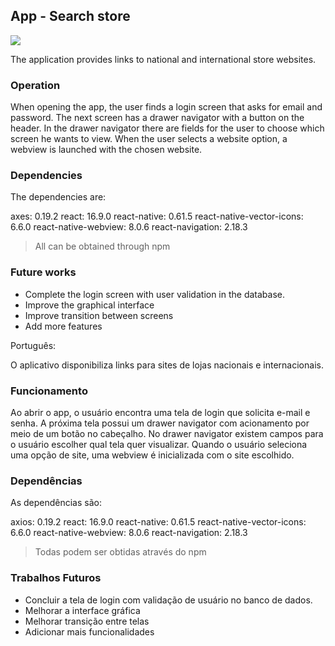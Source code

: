 ## App - Search store

![](mediaReadmeGit/gifApp.gif)

The application provides links to national and international store websites.

### Operation

When opening the app, the user finds a login screen that asks for email and password. The next screen has a drawer navigator with a button on the header. In the drawer navigator there are fields for the user to choose which screen he wants to view. When the user selects a website option, a webview is launched with the chosen website.

### Dependencies

The dependencies are:

axes: 0.19.2
react: 16.9.0
react-native: 0.61.5
react-native-vector-icons: 6.6.0
react-native-webview: 8.0.6
react-navigation: 2.18.3

> All can be obtained through npm

### Future works

- Complete the login screen with user validation in the database.
- Improve the graphical interface
- Improve transition between screens
- Add more features

Português:

O aplicativo disponibiliza links para sites de lojas nacionais e internacionais.

### Funcionamento

Ao abrir o app, o usuário encontra uma tela de login que solicita e-mail e senha. A próxima tela possui um drawer navigator com acionamento por meio de um botão no cabeçalho. No drawer navigator existem campos para o usuário escolher qual tela quer visualizar. Quando o usuário seleciona uma opção de site, uma webview é inicializada com o site escolhido.

### Dependências

As dependências são:

axios: 0.19.2
react: 16.9.0
react-native: 0.61.5
react-native-vector-icons: 6.6.0
react-native-webview: 8.0.6
react-navigation: 2.18.3

> Todas podem ser obtidas através do npm

### Trabalhos Futuros

- Concluir a tela de login com validação de usuário no banco de dados.
- Melhorar a interface gráfica
- Melhorar transição entre telas
- Adicionar mais funcionalidades

